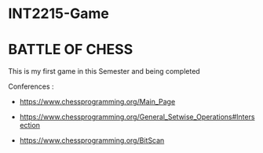 # INT2215-Game 
# BATTLE OF CHESS
This is my first game in this Semester and being completed

Conferences :

* https://www.chessprogramming.org/Main_Page

* https://www.chessprogramming.org/General_Setwise_Operations#Intersection

* https://www.chessprogramming.org/BitScan
